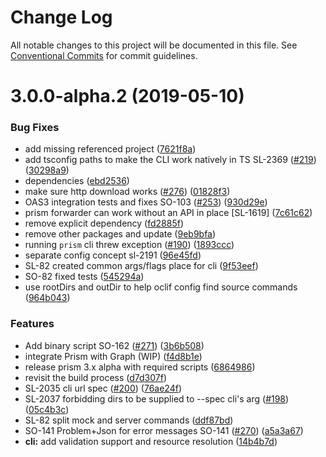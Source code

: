 # Change Log

All notable changes to this project will be documented in this file.
See [Conventional Commits](https://conventionalcommits.org) for commit guidelines.

# 3.0.0-alpha.2 (2019-05-10)


### Bug Fixes

* add missing referenced project ([7621f8a](https://github.com/stoplightio/prism/commit/7621f8a))
* add tsconfig paths to make the CLI work natively in TS SL-2369 ([#219](https://github.com/stoplightio/prism/issues/219)) ([30298a9](https://github.com/stoplightio/prism/commit/30298a9))
* dependencies ([ebd2536](https://github.com/stoplightio/prism/commit/ebd2536))
* make sure http download works ([#276](https://github.com/stoplightio/prism/issues/276)) ([01828f3](https://github.com/stoplightio/prism/commit/01828f3))
* OAS3 integration tests and fixes SO-103 ([#253](https://github.com/stoplightio/prism/issues/253)) ([930d29e](https://github.com/stoplightio/prism/commit/930d29e))
* prism forwarder can work without an API in place [SL-1619] ([7c61c62](https://github.com/stoplightio/prism/commit/7c61c62))
* remove explicit dependency ([fd2885f](https://github.com/stoplightio/prism/commit/fd2885f))
* remove other packages and update ([9eb9bfa](https://github.com/stoplightio/prism/commit/9eb9bfa))
* running `prism` cli threw exception ([#190](https://github.com/stoplightio/prism/issues/190)) ([1893ccc](https://github.com/stoplightio/prism/commit/1893ccc))
* separate config concept sl-2191 ([96e45fd](https://github.com/stoplightio/prism/commit/96e45fd))
* SL-82 created common args/flags place for cli ([9f53eef](https://github.com/stoplightio/prism/commit/9f53eef))
* SO-82 fixed tests ([545294a](https://github.com/stoplightio/prism/commit/545294a))
* use rootDirs and outDir to help oclif config find source commands ([964b043](https://github.com/stoplightio/prism/commit/964b043))


### Features

* Add binary script SO-162 ([#271](https://github.com/stoplightio/prism/issues/271)) ([3b6b508](https://github.com/stoplightio/prism/commit/3b6b508))
* integrate Prism with Graph (WIP) ([f4d8b1e](https://github.com/stoplightio/prism/commit/f4d8b1e))
* release prism 3.x alpha with required scripts ([6864986](https://github.com/stoplightio/prism/commit/6864986))
* revisit the build process ([d7d307f](https://github.com/stoplightio/prism/commit/d7d307f))
* SL-2035 cli url spec ([#200](https://github.com/stoplightio/prism/issues/200)) ([76ae24f](https://github.com/stoplightio/prism/commit/76ae24f))
* SL-2037 forbidding dirs to be supplied to --spec cli's arg ([#198](https://github.com/stoplightio/prism/issues/198)) ([05c4b3c](https://github.com/stoplightio/prism/commit/05c4b3c))
* SL-82 split mock and server commands ([ddf87bd](https://github.com/stoplightio/prism/commit/ddf87bd))
* SO-141 Problem+Json for error messages SO-141 ([#270](https://github.com/stoplightio/prism/issues/270)) ([a5a3a67](https://github.com/stoplightio/prism/commit/a5a3a67))
* **cli:** add validation support and resource resolution ([14b4b7d](https://github.com/stoplightio/prism/commit/14b4b7d))
